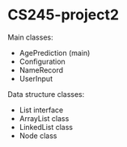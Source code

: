 # CS245-project2

Main classes:
- AgePrediction (main)
- Configuration
- NameRecord
- UserInput

Data structure classes:
- List interface
- ArrayList class
- LinkedList class
- Node class
